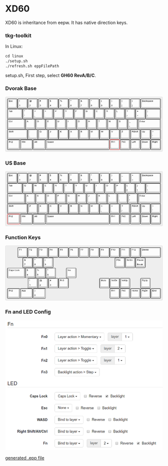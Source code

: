 # XD60
XD60 is inheritance from eepw. It has native direction keys.

### tkg-toolkit
In Linux:

    cd linux
    ./setup.sh
    ./refresh.sh eppFilePath
setup.sh, First step, select **GH60 RevA/B/C**.

### Dvorak Base
![Dvorak Base](https://github.com/zJoyceLee/KeybaordLayout/blob/master/XD60/Dvorak_base.png)
### US Base
![US Base](https://github.com/zJoyceLee/KeybaordLayout/blob/master/XD60/US_base.png)
### Function Keys
![Function Keys](https://github.com/zJoyceLee/KeybaordLayout/blob/master/XD60/Function_keys.png)
### Fn and LED Config
![Fn and LED Config](https://github.com/zJoyceLee/KeybaordLayout/blob/master/XD60/Fn_LED.png)

[generated .epp file](https://github.com/zJoyceLee/KeybaordLayout/blob/master/XD60/keymap.eep)



